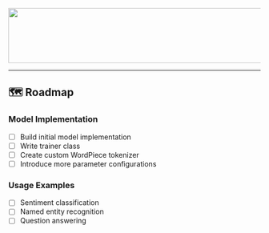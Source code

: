 <p align="center">
  <picture>
    <source media="(prefers-color-scheme: dark)" srcset="https://github.com/user-attachments/assets/4565f1bd-942e-48ce-b31d-df127c1ff04a">
    <source media="(prefers-color-scheme: light)" srcset="https://github.com/user-attachments/assets/484d38b7-9f15-4d76-9c51-460df00deab9">
    <img src="" height="110px" width="750px"></img>
  </picture>
</p>

---

## 🗺️ Roadmap

### Model Implementation
- [ ] Build initial model implementation
- [ ] Write trainer class
- [ ] Create custom WordPiece tokenizer
- [ ] Introduce more parameter configurations

### Usage Examples
- [ ] Sentiment classification
- [ ] Named entity recognition
- [ ] Question answering
